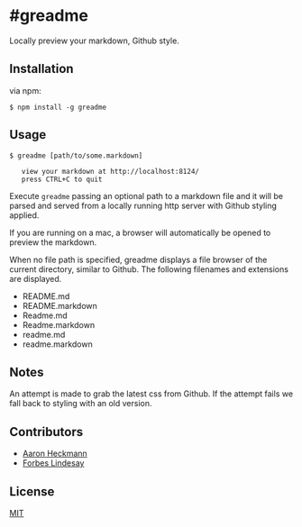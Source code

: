 #greadme
===========

Locally preview your markdown, Github style.

## Installation

via npm:

    $ npm install -g greadme

## Usage

    $ greadme [path/to/some.markdown]

       view your markdown at http://localhost:8124/
       press CTRL+C to quit

Execute `greadme` passing an optional path to a markdown file and it will be parsed and served from a locally running http server with Github styling applied.

If you are running on a mac, a browser will automatically be opened to preview the markdown.

When no file path is specified, greadme displays a file browser of the current directory, similar to Github. The following filenames and extensions are displayed.

  - README.md
  - README.markdown
  - Readme.md
  - Readme.markdown
  - readme.md
  - readme.markdown

## Notes

An attempt is made to grab the latest css from Github. If the attempt fails we fall back to styling with an old version.

## Contributors

- [Aaron Heckmann](https://github.com/aheckmann)
- [Forbes Lindesay](https://github.com/ForbesLindesay)

## License

[MIT](https://github.com/aheckmann/greadme/blob/master/LICENSE)
